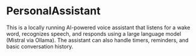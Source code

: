 # PersonalAssistant
This is a locally running AI-powered voice assistant that listens for a wake word, recognizes speech, and responds using a large language model (Mistral via Ollama). The assistant can also handle timers, reminders, and basic conversation history.

